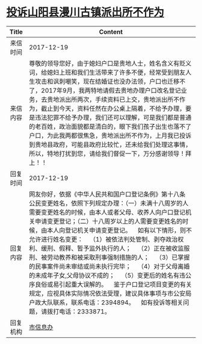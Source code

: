 # <a href="http://www.shangluo.gov.cn/zmhd/ldxxxx.jsp?urltype=leadermail.LeaderMailContentUrl&wbtreeid=1112&leadermailid=4481">投诉山阳县漫川古镇派出所不作为</a>
|Title|Content|
|:---:|---|
|来信时间|2017-12-19|
|来信内容|尊敬的领导您好，由于媳妇户口是贵地人士，姓名含义有贬义词，给媳妇上班和我们生活带来了许多不便，经常受到朋友人生攻击和讽刺嘲笑，现在结婚证也没办法领，户口也迁移不了，2017年9月，我两特地请假去贵地办理户口改名登记业务，去贵地派出所两次，手续资料已上交，贵地派出所不作为，截止到今天，资料任然在办公桌上隔着，不给予办理，要是违法犯罪不给予办理，我们还可以理解，可是我们都是普通的老百姓，政治面貌都是清白的，眼下我们孩子出生也落不了户口，为此我两都很焦急，贵地派出所不作为，上月我已投诉到贵地县政府，可能县政府比较忙，还未给我们处理这事情，所以，特地打扰到您，请给我们督促一下，万分感谢领导！拜上！！|
|回复时间|2017-12-19|
|回复内容|网友你好，依据《中华人民共和国户口登记条例》第十八条 公民变更姓名，依照下列规定办理：（一）未满十八周岁的人需要变更姓名的时候，由本人或者父母、收养人向户口登记机关申请变更登记；（二）十八周岁以上的人需要变更姓名的时候，由本人向登记机关申请变更登记。    如有以下情形，则不允许进行姓名变更：    （1）被依法判处管制、剥夺政治权利、缓刑、假释、暂予监外执行的人；    （2）正在被收监服刑、被劳动教养和被采取刑事强制措施的人；    （3）已掌握的民事案件尚未审结或尚未执行完毕；    （4）对于父母离婚的未成年子女,父母协议不成的；    （5）变更后的姓名有违公序良俗或易引起重大误解的。    鉴于户口登记项目变更的有关规定，应视具体实际情况依法受理，建议具体事项与市公安局户政大队联系，联系电话：2394894。    如有投诉等相关问题，请拨打电话：2333871。|
|回复机构|<a href="../../categories/agencies/市信息办.md">市信息办</a>|
